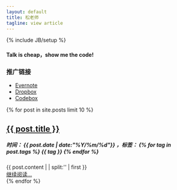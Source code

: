 ```yaml
---
layout: default
title: 松老师
tagline: view article
---
```

{% include JB/setup %}
<style type="text/css">
.content{
    background-color: inherit;
    padding: 0;
    margin: 0;
    border: 0;
    -webkit-border-radius: 0 0 0 0;
     -moz-border-radius: 0 0 0 0;
          border-radius: 0 0 0 0;
  -webkit-box-shadow: 0 0 0;
     -moz-box-shadow: 0 0 0;
          box-shadow: 0 0 0;
}
</style>
<div class="home-excerpt">
    <h4>Talk is cheap，show me the code!</h4>
</div>
<!-- 推广链接开始 -->
<div class="home-excerpt">
    <h3 style="">推广链接</h3>
    <ul class="post-list">
        <li>
            <span class="entry-title">
                <a href="https://app.yinxiang.com/referral/Registration.action?uid=4904023&sig=54284ba0ed39107ea43b8e7bc3a37392" target="_blank">Evernote</a>
            </span>
        </li>
        <li>
            <span class="entry-title">
                <a href="https://db.tt/1U5Pxqmo" target="_blank">Dropbox</a>
            </span>
        </li>
        <li>
            <span class="entry-title">
                <a href="https://www.codebox.io/?affiliate=535baaa9d9cff90200000314" target="_blank">Codebox</a>
            </span>
        </li>
    </ul>
</div>
<!-- 推广链接结束 -->

<!-- 最近文章开始 -->
<div>
    {% for post in site.posts limit 10 %}
    <div class="home-excerpt">
        <div class="home-excerpt-head">
            <h2><a href="{{ post.url }}">{{ post.title }}</a></h2>
            <h5>
                时间：
                <span>{{ post.date | date:"%Y/%m/%d"}}</span>
                ，标签：
                {% for tag in post.tags %}
                <span>{{ tag }}</span>
                {% endfor %}
            </h5>
        </div>
    	<div class="home-excerpt-content">
    		{{ post.content | | split:'<!--excerpt-->' | first }}
    	</div>
        <div class="home-excerpt-footer">
            <a href="{{ post.url }}">继续阅读...</a>
        </div>
    </div>
    {% endfor %}
</div>

<!-- 最近文章结束 -->

<br />

